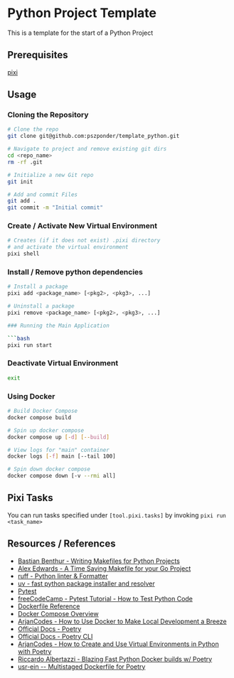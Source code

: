 # Python Project Template

This is a template for the start of a Python Project

## Prerequisites

[pixi](https://prefix.dev/)

## Usage

### Cloning the Repository

```bash
# Clone the repo
git clone git@github.com:pszponder/template_python.git

# Navigate to project and remove existing git dirs
cd <repo_name>
rm -rf .git

# Initialize a new Git repo
git init

# Add and commit Files
git add .
git commit -m "Initial commit"
```

### Create / Activate New Virtual Environment

```bash
# Creates (if it does not exist) .pixi directory
# and activate the virtual environment
pixi shell
```

### Install / Remove python dependencies

```bash
# Install a package
pixi add <package_name> [<pkg2>, <pkg3>, ...]

# Uninstall a package
pixi remove <package_name> [<pkg2>, <pkg3>, ...]

### Running the Main Application

```bash
pixi run start
```

### Deactivate Virtual Environment

```bash
exit
```

### Using Docker

```bash
# Build Docker Compose
docker compose build

# Spin up docker compose
docker compose up [-d] [--build]

# View logs for "main" container
docker logs [-f] main [--tail 100]

# Spin down docker compose
docker compose down [-v --rmi all]
```

## Pixi Tasks

You can run tasks specified under `[tool.pixi.tasks]` by invoking `pixi run <task_name>`

## Resources / References

- [Bastian Benthur - Writing Makefiles for Python Projects](https://venthur.de/2021-03-31-python-makefiles.html)
- [Alex Edwards - A Time Saving Makefile for your Go Project](https://www.alexedwards.net/blog/a-time-saving-makefile-for-your-go-projects)
- [ruff - Python linter & Formatter](https://github.com/astral-sh/ruff)
- [uv - fast python package installer and resolver](https://github.com/astral-sh/uv)
- [Pytest](https://docs.pytest.org/en)
- [freeCodeCamp - Pytest Tutorial - How to Test Python Code](https://www.youtube.com/watch?v=cHYq1MRoyI0)
- [Dockerfile Reference](https://docs.docker.com/engine/reference/builder/)
- [Docker Compose Overview](https://docs.docker.com/compose/)
- [ArjanCodes - How to Use Docker to Make Local Development a Breeze](https://www.youtube.com/watch?v=zkMRWDQV4Tg)
- [Official Docs - Poetry](https://python-poetry.org/)
- [Official Docs - Poetry CLI](https://python-poetry.org/docs/cli/)
- [ArjanCodes - How to Create and Use Virtual Environments in Python with Poetry](https://www.youtube.com/watch?v=0f3moPe_bhk)
- [Riccardo Albertazzi - Blazing Fast Python Docker builds w/ Poetry](https://medium.com/@albertazzir/blazing-fast-python-docker-builds-with-poetry-a78a66f5aed0)
- [usr-ein -- Multistaged Dockerfile for Poetry](https://gist.github.com/usr-ein/c42d98abca3cb4632ab0c2c6aff8c88a)